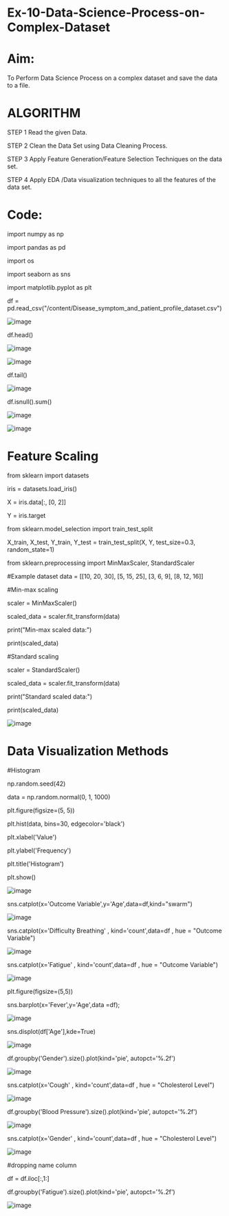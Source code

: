# Ex-10-Data-Science-Process-on-Complex-Dataset

# Aim: 
To Perform Data Science Process on a complex dataset and save the data to a file. 

# ALGORITHM 
  STEP 1 Read the given Data.
  
  
  STEP 2 Clean the Data Set using Data Cleaning Process.
  
  STEP 3 Apply Feature Generation/Feature Selection Techniques on the data set.
  
  STEP 4 Apply EDA /Data visualization techniques to all the features of the data set.
  
# Code:

import numpy as np 

import pandas as pd

import os

import seaborn as sns

import matplotlib.pyplot as plt

df = pd.read_csv("/content/Disease_symptom_and_patient_profile_dataset.csv")

![image](https://github.com/Rajasree-321/Ex-10-Data-Science-Process-on-Complex-Dataset/assets/96918911/96121b9c-2c8e-4c41-bc26-d92a2ffee54d)

df.head()

![image](https://github.com/Rajasree-321/Ex-10-Data-Science-Process-on-Complex-Dataset/assets/96918911/d63b7f1a-7f92-4e1b-a9f7-50bb4eac670d)

![image](https://github.com/Rajasree-321/Ex-10-Data-Science-Process-on-Complex-Dataset/assets/96918911/3ab50acb-49c7-4dba-b24b-eb472c0b5dc3)

df.tail()

![image](https://github.com/Rajasree-321/Ex-10-Data-Science-Process-on-Complex-Dataset/assets/96918911/62e0c72c-96d7-42c1-b734-0986595767c1)

df.isnull().sum()

![image](https://github.com/Rajasree-321/Ex-10-Data-Science-Process-on-Complex-Dataset/assets/96918911/fa9a1d62-bea0-4e44-b972-2e2fabb22f41)

![image](https://github.com/Rajasree-321/Ex-10-Data-Science-Process-on-Complex-Dataset/assets/96918911/d729fc34-e053-41bb-9aab-6014800de827)

# Feature Scaling

from sklearn import datasets

iris = datasets.load_iris()

X = iris.data[:, [0, 2]]

Y = iris.target

from sklearn.model_selection import train_test_split

X_train, X_test, Y_train, Y_test = train_test_split(X, Y, test_size=0.3, random_state=1)

from sklearn.preprocessing import MinMaxScaler, StandardScaler

#Example dataset
data = [[10, 20, 30],
        [5, 15, 25],
        [3, 6, 9],
        [8, 12, 16]]
        
#Min-max scaling

scaler = MinMaxScaler()

scaled_data = scaler.fit_transform(data)

print("Min-max scaled data:")

print(scaled_data)

#Standard scaling

scaler = StandardScaler()

scaled_data = scaler.fit_transform(data)

print("Standard scaled data:")

print(scaled_data)

![image](https://github.com/Rajasree-321/Ex-10-Data-Science-Process-on-Complex-Dataset/assets/96918911/2ad730b5-8a51-43d0-b9fe-5a944eccdde9)

# Data Visualization Methods

#Histogram

np.random.seed(42)

data = np.random.normal(0, 1, 1000)

plt.figure(figsize=(5, 5))

plt.hist(data, bins=30, edgecolor='black')

plt.xlabel('Value')

plt.ylabel('Frequency')

plt.title('Histogram')

plt.show()

![image](https://github.com/Rajasree-321/Ex-10-Data-Science-Process-on-Complex-Dataset/assets/96918911/31dc9cb3-5212-444a-8299-99c914871ed1)

sns.catplot(x='Outcome Variable',y='Age',data=df,kind="swarm")

![image](https://github.com/Rajasree-321/Ex-10-Data-Science-Process-on-Complex-Dataset/assets/96918911/f540584b-69ee-4cfd-a2df-6af7b46a8216)

sns.catplot(x='Difficulty Breathing' , kind='count',data=df , hue = "Outcome Variable")

![image](https://github.com/Rajasree-321/Ex-10-Data-Science-Process-on-Complex-Dataset/assets/96918911/f18b0446-acac-459f-9cd1-053c00329ff5)

sns.catplot(x='Fatigue' , kind='count',data=df , hue = "Outcome Variable")

![image](https://github.com/Rajasree-321/Ex-10-Data-Science-Process-on-Complex-Dataset/assets/96918911/3abe5989-3c1e-41fe-a498-e86f37432b6d)

plt.figure(figsize=(5,5))

sns.barplot(x='Fever',y='Age',data =df);

![image](https://github.com/Rajasree-321/Ex-10-Data-Science-Process-on-Complex-Dataset/assets/96918911/2d58fd5b-5676-487e-95b4-4745006ab9d0)

sns.displot(df['Age'],kde=True)

![image](https://github.com/Rajasree-321/Ex-10-Data-Science-Process-on-Complex-Dataset/assets/96918911/eb5c8a58-c83f-4ed2-9913-f3cbe33acf0e)

df.groupby('Gender').size().plot(kind='pie', autopct='%.2f')

![image](https://github.com/Rajasree-321/Ex-10-Data-Science-Process-on-Complex-Dataset/assets/96918911/f7330a88-c587-4924-99fc-ec380d6fd06e)

sns.catplot(x='Cough' , kind='count',data=df , hue = "Cholesterol Level")

![image](https://github.com/Rajasree-321/Ex-10-Data-Science-Process-on-Complex-Dataset/assets/96918911/ce11a1b5-adff-4975-be54-3c13aa9edb74)

df.groupby('Blood Pressure').size().plot(kind='pie', autopct='%.2f')

![image](https://github.com/Rajasree-321/Ex-10-Data-Science-Process-on-Complex-Dataset/assets/96918911/c91e4cac-b61f-415a-80d9-7d1abf70f089)

sns.catplot(x='Gender' , kind='count',data=df , hue = "Cholesterol Level")

![image](https://github.com/Rajasree-321/Ex-10-Data-Science-Process-on-Complex-Dataset/assets/96918911/ee864155-51c7-4f16-a1e0-8d015a47908c)

#dropping name column

df = df.iloc[:,1:]

df.groupby('Fatigue').size().plot(kind='pie', autopct='%.2f')

![image](https://github.com/Rajasree-321/Ex-10-Data-Science-Process-on-Complex-Dataset/assets/96918911/7c70b579-9149-4e5b-9f4a-9dc7123197b0)


